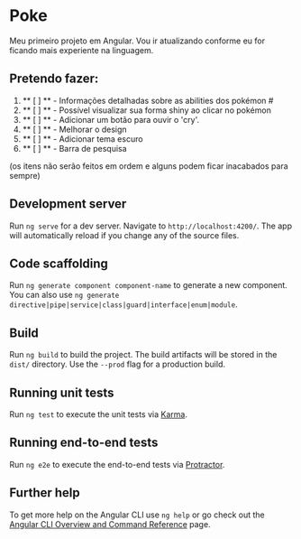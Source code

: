 # Poke

Meu primeiro projeto em Angular.
Vou ir atualizando conforme eu for ficando mais experiente na linguagem.

## Pretendo fazer:

1. ** [ ] ** - Informações detalhadas sobre as abilities dos pokémon #
2. ** [ ] ** - Possível visualizar sua forma shiny ao clicar no pokémon
3. ** [ ] ** - Adicionar um botão para ouvir o 'cry'.
4. ** [ ] ** - Melhorar o design
5. ** [ ] ** - Adicionar tema escuro
6. ** [ ] ** - Barra de pesquisa

(os itens não serão feitos em ordem e alguns podem ficar inacabados para sempre)

## Development server

Run `ng serve` for a dev server. Navigate to `http://localhost:4200/`. The app will automatically reload if you change any of the source files.

## Code scaffolding

Run `ng generate component component-name` to generate a new component. You can also use `ng generate directive|pipe|service|class|guard|interface|enum|module`.

## Build

Run `ng build` to build the project. The build artifacts will be stored in the `dist/` directory. Use the `--prod` flag for a production build.

## Running unit tests

Run `ng test` to execute the unit tests via [Karma](https://karma-runner.github.io).

## Running end-to-end tests

Run `ng e2e` to execute the end-to-end tests via [Protractor](http://www.protractortest.org/).

## Further help

To get more help on the Angular CLI use `ng help` or go check out the [Angular CLI Overview and Command Reference](https://angular.io/cli) page.
